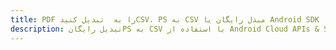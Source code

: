 ---title: PDF را به  تبدیل کنیدCSV، PS به CSV مبدل رایگان یا Android SDKdescription: تبدیل رایگانPS به CSV با استفاده از Android Cloud APIs & SDK همچنین اسناد PDF را در Cloud ایجاد، ویرایش و رندر کنید.---